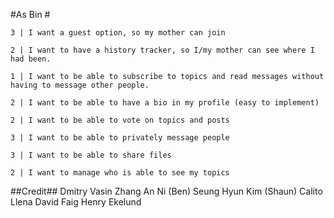 #As Bin #


    3 | I want a guest option, so my mother can join 

	2 | I want to have a history tracker, so I/my mother can see where I had been.
	
	1 | I want to be able to subscribe to topics and read messages without having to message other people.
	
	2 | I want to be able to have a bio in my profile (easy to implement) 
	
	2 | I want to be able to vote on topics and posts
	
	3 | I want to be able to privately message people
	
	3 | I want to be able to share files
	
	2 | I want to manage who is able to see my topics


##Credit##
	Dmitry Vasin
	Zhang An Ni (Ben)
	Seung Hyun Kim (Shaun)
	Calito Llena
	David Faig
	Henry Ekelund

